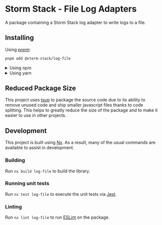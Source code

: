 <!-- START header -->
<!-- END header -->

# Storm Stack - File Log Adapters

A package containing a Storm Stack log adapter to write logs to a file.

<!-- START doctoc -->
<!-- END doctoc -->

## Installing

Using [pnpm](http://pnpm.io):

```bash
pnpm add @storm-stack/log-file
```

<details>
  <summary>Using npm</summary>

```bash
npm install @storm-stack/log-file
```

</details>

<details>
  <summary>Using yarn</summary>

```bash
yarn add @storm-stack/log-file
```

</details>

## Reduced Package Size

This project uses [tsup](https://tsup.egoist.dev/) to package the source code
due to its ability to remove unused code and ship smaller javascript files
thanks to code splitting. This helps to greatly reduce the size of the package
and to make it easier to use in other projects.

## Development

This project is built using [Nx](https://nx.dev). As a result, many of the usual
commands are available to assist in development.

### Building

Run `nx build log-file` to build the library.

### Running unit tests

Run `nx test log-file` to execute the unit tests via
[Jest](https://jestjs.io).

### Linting

Run `nx lint log-file` to run [ESLint](https://eslint.org/) on the package.

<!-- START footer -->
<!-- END footer -->
